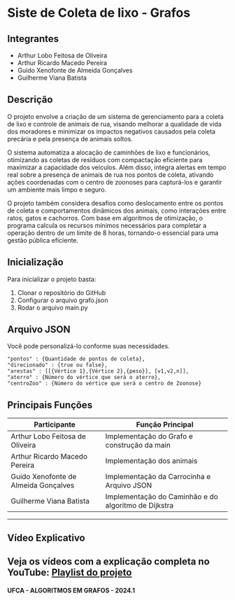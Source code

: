 # Siste de Coleta de lixo - Grafos

## Integrantes
- Arthur Lobo Feitosa de Oliveira 
- Arthur Ricardo Macedo Pereira
- Guido Xenofonte de Almeida Gonçalves
- Guilherme Viana Batista 

## Descrição
O projeto envolve a criação de um sistema de gerenciamento para a coleta de lixo e controle de animais de rua, visando melhorar a qualidade de vida dos moradores e minimizar os impactos negativos causados pela coleta precária e pela presença de animais soltos.

O sistema automatiza a alocação de caminhões de lixo e funcionários, otimizando as coletas de resíduos com compactação eficiente para maximizar a capacidade dos veículos. Além disso, integra alertas em tempo real sobre a presença de animais de rua nos pontos de coleta, ativando ações coordenadas com o centro de zoonoses para capturá-los e garantir um ambiente mais limpo e seguro.

O projeto também considera desafios como deslocamento entre os pontos de coleta e comportamentos dinâmicos dos animais, como interações entre ratos, gatos e cachorros. Com base em algoritmos de otimização, o programa calcula os recursos mínimos necessários para completar a operação dentro de um limite de 8 horas, tornando-o essencial para uma gestão pública eficiente.

## Inicialização
Para inicializar o projeto basta:
1. Clonar o repositório do GitHub
2. Configurar o arquivo grafo.json
3. Rodar o arquivo main.py

## Arquivo JSON
Você pode personalizá-lo conforme suas necessidades.

    "pontos" : {Quantidade de pontos de coleta},
    "direcionado" : {true ou false},
    "arestas" : [[{Vértice 1},{Vértice 2},{peso}], [v1,v2,n]],
    "aterro" : {Número do vértice que será o aterro},
    "centroZoo" : {Número do vértice que será o centro de Zoonose}

## Principais Funções
| Participante       | Função Principal                          |
|--------------------|-------------------------------------------|
| Arthur Lobo Feitosa de Oliveira  | Implementação do Grafo e construção da main             |
| Arthur Ricardo Macedo Pereira | Implementação dos animais |
| Guido Xenofonte de Almeida Gonçalves | Implementação da Carrocinha e Arquivo JSON |
| Guilherme Viana Batista  | Implementação do Caminhão e do algoritmo de Dijkstra           |
---

## Vídeo Explicativo
Veja os vídeos com a explicação completa no YouTube: [Playlist do projeto](https://www.youtube.com/playlist?list=PLPQ1WkSoGf5ywTjfCDsIK4ThJ_6Z82ilT)
---
#### UFCA - ALGORITMOS EM GRAFOS - 2024.1
